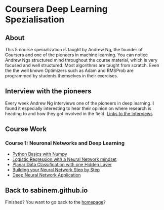 # Coursera Deep Learning Spezialisation

## About

This 5 course specialization is taught by Andrew Ng, the founder of Coursera and one of the pioneers in machine learning. You can notice Andrew Ngs structured mind throughout the course material, which is very focused and well structured. Most algorithms are taught from scratch. Even the the well known Optimizers such as Adam and RMSProb are programmed by students themselves in their exercises.

## Interview with the pioneers
Every week Andrew Ng interviews one of the pioneers in deep learning. I found it especially interesting to hear their opinion on where research is heading to and how they got involved in the field. [Links to the Interviews](links.md)



## Course Work

### Course 1: Neuronal Networks and Deep Learning
- [Python Basics with Numpy](../NeuronalNetworksAndDeepLearning/2_1_PythonBasicsWithNumpy/2_1_Python+Basics+With+Numpy+v3.html)
- [Logistic Regression with a Neural Network mindset](NeuronalNetworksAndDeepLearning/2_2_LogisticRegressionWithANeuralNetworkMindset/2_2_Logistic+Regression+with+a+Neural+Network+mindset+v3.html)
- [Planar Data Classification with one Hidden Layer](NeuronalNetworksAndDeepLearning/3_1_PlanarDataClassificationWithOneHiddenLayer/3_1_Planar+data+classification+with+one+hidden+layer+v4.html)
- [Building your Neural Network Step by Step](../NeuronalNetworksAndDeepLearning/4_1_BuildingYourNeuralNetworkStepByStep/4_1_Building+your+Deep+Neural+Network+-+Step+by+Step+v5.html)
- [Deep Neural Network Application](NeuronalNetworksAndDeepLearning/4_2_DeepNeuralNetworkApplication/4_2_Deep+Neural+Network+-+Application+v3.html)



## Back to sabinem.github.io
Finished? You want to go back to the [homepage](../)?

